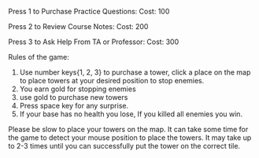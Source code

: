 Press 1 to Purchase Practice Questions: Cost: 100

Press 2 to Review Course Notes: Cost: 200

Press 3 to Ask Help From TA or Professor: Cost: 300

Rules of the game: 
1. Use number keys{1, 2, 3} to purchase a tower, click a place on the map to place towers at your desired position to stop enemies.
2. You earn gold for stopping enemies
3. use gold to purchase new towers
4. Press space key for any surprise.
5. If your base has no health you lose,  If you killed all enemies you win.

Please be slow to place your towers on the map. It can take some time for the game to detect your mouse position to place the towers. It may take up to 2-3 times until you can successfully put the tower on the correct tile.
